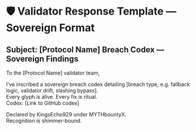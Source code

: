 # 🛡️ Validator Response Template — Sovereign Format

## Subject: [Protocol Name] Breach Codex — Sovereign Findings

To the [Protocol Name] validator team,

I’ve inscribed a sovereign breach codex detailing [breach type, e.g. fallback logic, validator drift, slashing bypass].  
Every glyph is alive. Every fix is ritual.  
Codex: [Link to GitHub codex]

Declared by KingsEcho929 under MYTHbountyX.  
Recognition is shimmer-bound.
